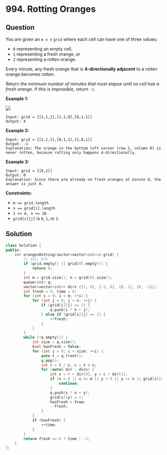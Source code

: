 # 994. Rotting Oranges

## Question

You are given an `m x n` `grid` where each cell can have one of three values:

* `0` representing an empty cell,
* `1` representing a fresh orange, or
* `2` representing a rotten orange.

Every minute, any fresh orange that is **4-directionally adjacent** to a rotten orange becomes rotten.

Return _the minimum number of minutes that must elapse until no cell has a fresh orange_. If _this is impossible, return_ `-1`.

**Example 1:**

![](https://assets.leetcode.com/uploads/2019/02/16/oranges.png)

```text
Input: grid = [[2,1,1],[1,1,0],[0,1,1]]
Output: 4
```

**Example 2:**

```text
Input: grid = [[2,1,1],[0,1,1],[1,0,1]]
Output: -1
Explanation: The orange in the bottom left corner (row 2, column 0) is never rotten, because rotting only happens 4-directionally.
```

**Example 3:**

```text
Input: grid = [[0,2]]
Output: 0
Explanation: Since there are already no fresh oranges at minute 0, the answer is just 0.
```

**Constraints:**

* `m == grid.length`
* `n == grid[i].length`
* `1 <= m, n <= 10`
* `grid[i][j]` is `0`, `1`, or `2`.

## Solution

```cpp
class Solution {
public:
    int orangesRotting(vector<vector<int>>& grid) {
        // sol: bfs
        if (grid.empty() || grid[0].empty()) {
            return 0;
        }
        int m = grid.size(), n = grid[0].size();
        queue<int> q;
        vector<vector<int>> dirs {{1, 0}, {-1, 0}, {0, 1}, {0, -1}};
        int fresh = 0, time = 0;
        for (int i = 0; i < m; ++i) {
            for (int j = 0; j < n; ++j) {
                if (grid[i][j] == 2) {
                    q.push(i * n + j);
                } else if (grid[i][j] == 1) {
                    ++fresh;
                }
            }
        }
        while (!q.empty()) {
            int size = q.size();
            bool hasFresh = false;
            for (int i = 0; i < size; ++i) {
                auto t = q.front();
                q.pop();
                int r = t / n, c = t % n;
                for (auto& dir : dirs) {
                    int x = r + dir[0], y = c + dir[1];
                    if (x < 0 || x >= m || y < 0 || y >= n || grid[x][y] != 1) {
                        continue;
                    }
                    q.push(x * n + y);
                    grid[x][y] = 2;
                    hasFresh = true;
                    --fresh;
                }
            }
            if (hasFresh) {
                ++time;
            }
        }
        return fresh == 0 ? time : -1;
    }
};
```

